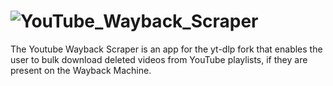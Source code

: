 # ![YouTube_Wayback_Scraper](https://github.com/deitrichl/yt-wayback-scratcher/assets/142860321/2f53bdd2-5bd4-428f-85b6-de849575c926)

The Youtube Wayback Scraper is an app for the yt-dlp fork that enables the user to bulk download deleted videos from YouTube playlists, if they are present on the Wayback Machine.
